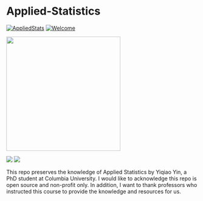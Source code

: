 # Applied-Statistics

[![AppliedStats](https://cdn.rawgit.com/sindresorhus/awesome/d7305f38d29fed78fa85652e3a63e154dd8e8829/media/badge.svg)](https://yinscapital.com/research/)
[![Welcome](https://img.shields.io/badge/PRs-welcome-brightgreen.svg?style=flat-square)](http://makeapullrequest.com)

<p align="left">
  <img width="300" src="https://github.com/yiqiao-yin/Applied-Statistics/blob/main/Project/figures/main.gif">
</p>
<p align="left">
	<img src="https://img.shields.io/badge/stars-30+-blue.svg"/>
	<img src="https://img.shields.io/badge/license-CC0-blue.svg"/>
</p>

This repo preserves the knowledge of Applied Statistics by Yiqiao Yin, a PhD student at Columbia University. I would like to acknowledge this repo is open source and non-profit only. In addition, I want to thank professors who instructed this course to provide the knowledge and resources for us.
